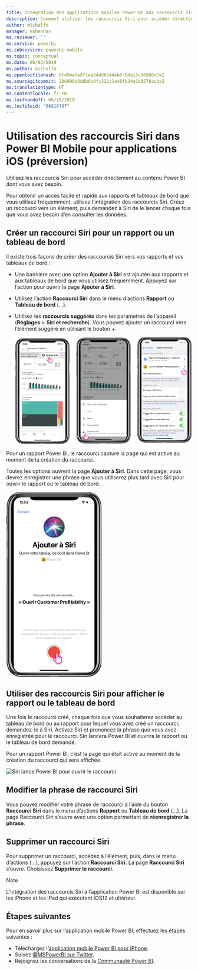 ```yaml
---
title: Intégration des applications mobiles Power BI aux raccourcis Siri
description: Comment utiliser les raccourcis Siri pour accéder directement au contenu Power BI dont vous avez besoin.
author: michalfo
manager: mshenhav
ms.reviewer: ''
ms.service: powerbi
ms.subservice: powerbi-mobile
ms.topic: conceptual
ms.date: 06/03/2019
ms.author: michalfo
ms.openlocfilehash: 0fd94e7e8f1ea54dd6544eb5c0da13c90808d7e2
ms.sourcegitcommit: 206806d8ddb6bdfc322c1a46fb34a1b0678acba2
ms.translationtype: HT
ms.contentlocale: fr-FR
ms.lasthandoff: 06/10/2019
ms.locfileid: "66816797"
---
```

# <a name="using-siri-shortcuts-in-power-bi-mobile-ios-app-preview"></a>Utilisation des raccourcis Siri dans Power BI Mobile pour applications iOS (préversion)

Utilisez les raccourcis Siri pour accéder directement au contenu Power BI dont vous avez besoin.

Pour obtenir un accès facile et rapide aux rapports et tableaux de bord que vous utilisez fréquemment, utilisez l’intégration des raccourcis Siri. Créez un raccourci vers un élément, puis demandez à Siri de le lancer chaque fois que vous avez besoin d’en consulter les données.

## <a name="create-siri-shortcut-for-a-report-or-dashboard"></a>Créer un raccourci Siri pour un rapport ou un tableau de bord

Il existe trois façons de créer des raccourcis Siri vers vos rapports et vos tableaux de bord :

- Une bannière avec une option **Ajouter à Siri** est ajoutée aux rapports et aux tableaux de bord que vous utilisez fréquemment. Appuyez sur l’action pour ouvrir la page **Ajouter à Siri**.
    
- Utilisez l’action **Raccourci Siri** dans le menu d’actions **Rapport** ou **Tableau de bord** (...).
    
- Utilisez les **raccourcis suggérés** dans les paramètres de l’appareil (**Réglages** > **Siri et recherche**). Vous pouvez ajouter un raccourci vers l’élément suggéré en utilisant le bouton +.
     
     ![Créer un raccourci](./media/mobile-apps-ios-siri-search/power-bi-siri-create-shortcut.png)

Pour un rapport Power BI, le raccourci capture la page qui est active au moment de la création du raccourci. 

Toutes les options ouvrent la page **Ajouter à Siri**. Dans cette page, vous devrez enregistrer une phrase que vous utiliserez plus tard avec Siri pour ouvrir le rapport ou le tableau de bord. 
   
![Page Ajouter à Siri](./media/mobile-apps-ios-siri-search/power-bi-siri-add-page.png)
    

## <a name="use-siri-shortcuts-to-view-report-or-dashboard"></a>Utiliser des raccourcis Siri pour afficher le rapport ou le tableau de bord

Une fois le raccourci créé, chaque fois que vous souhaiterez accéder au tableau de bord ou au rapport pour lequel vous avez créé un raccourci, demandez-le à Siri.
Activez Siri et prononcez la phrase que vous avez enregistrée pour le raccourci. Siri lancera Power BI et ouvrira le rapport ou le tableau de bord demandé. 

Pour un rapport Power BI, c’est la page qui était active au moment de la création du raccourci qui sera affichée.


  ![Siri lance Power BI pour ouvrir le raccourci](./media/mobile-apps-ios-siri-search/power-bi-siri-open.png)
  

## <a name="edit-siri-shortcut-phrase"></a>Modifier la phrase de raccourci Siri 
Vous pouvez modifier votre phrase de raccourci à l’aide du bouton **Raccourci Siri** dans le menu d’actions **Rapport** ou **Tableau de bord** (...). La page Raccourci Siri s’ouvre avec une option permettant de **réenregistrer la phrase**. 

## <a name="delete-siri-shortcut"></a>Supprimer un raccourci Siri 
Pour supprimer un raccourci, accédez à l’élément, puis, dans le menu d’actions (...), appuyez sur l’action **Raccourci Siri**. La page **Raccourci Siri** s’ouvre. Choisissez **Supprimer le raccourci**.


> [!NOTE]
> L’intégration des raccourcis Siri à l’application Power BI est disponible sur les iPhone et les iPad qui exécutent iOS12 et ultérieur.
> 

## <a name="next-steps"></a>Étapes suivantes
Pour en savoir plus sur l’application mobile Power BI, effectuez les étapes suivantes : 

* Téléchargez l’[application mobile Power BI pour iPhone](http://go.microsoft.com/fwlink/?LinkId=522062).
* Suivez [@MSPowerBI sur Twitter](https://twitter.com/MSPowerBI).
* Rejoignez les conversations de la [Communauté Power BI](http://community.powerbi.com/).

